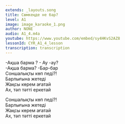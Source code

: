 ```yaml
---
extends: _layouts.song
title: Сөмкеңде не бар?
level: A1
image: image_karaoke_1.png
author: NONE
audio: A1_4.m4a
youtube: https://www.youtube.com/embed/sy4HKvS2AZ8
lessonId: CYR_A1_4_lesson
transcription: transcription 
---
```

\-Ақша барма ? \- Ау \-ау?  
\-Ақша барма? \-Бар-бар  
Соншалықты көп педі?\!  
Барлығына жетеді  
Жақсы көрем ағатай  
Ах, тәп тәтті еркетай

Соншалықты көп педі?\!  
Барлығына жетеді  
Жақсы көрем ағатай  
Ах, тәп тәтті еркетай